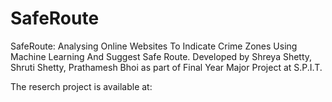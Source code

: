 # SafeRoute
SafeRoute: Analysing Online Websites To Indicate Crime Zones Using Machine Learning And Suggest Safe Route. Developed by Shreya Shetty, Shruti Shetty, Prathamesh Bhoi as part of Final Year Major Project at S.P.I.T.

The reserch project is available at: 
